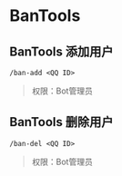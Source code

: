 # BanTools

## BanTools 添加用户

```
/ban-add <QQ ID>
```

> 权限：Bot管理员

## BanTools 删除用户

```
/ban-del <QQ ID>
```

> 权限：Bot管理员